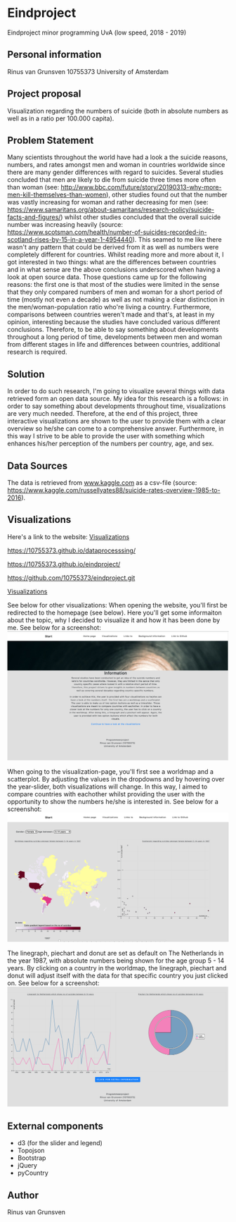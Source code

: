 # Eindproject

Eindproject minor programming UvA (low speed, 2018 - 2019)


## Personal information

Rinus van Grunsven
10755373
University of Amsterdam


## Project proposal

Visualization regarding the numbers of suicide (both in absolute numbers as well as in a ratio per 100.000 capita).


## Problem Statement

Many scientists throughout the world have had a look a the suicide reasons, numbers, and rates amongst men and woman in countries worldwide since there are many gender differences with regard to suicides. Several studies concluded that men are likely to die from suicide three times more often than woman (see: http://www.bbc.com/future/story/20190313-why-more-men-kill-themselves-than-women), other studies found out that the number was vastly increasing for woman and rather decreasing for men (see: https://www.samaritans.org/about-samaritans/research-policy/suicide-facts-and-figures/) whilst other studies concluded that the overall suicide number was increasing heavily (source: https://www.scotsman.com/health/number-of-suicides-recorded-in-scotland-rises-by-15-in-a-year-1-4954440).
This seamed to me like there wasn't any pattern that could be derived from it as well as numbers were completely different for countries. Whilst reading more and more about it, I got interested in two things: what are the differences between countries and in what sense are the above conclusions underscored when having a look at open source data. Those questions came up for the following reasons: the first one is that most of the studies were limited in the sense that they only compared numbers of men and woman for a short period of time (mostly not even a decade) as well as not making a clear distinction in the men/woman-population ratio who're living a country. Furthermore, comparisons between countries weren't made and that's, at least in my opinion, interesting because the studies have concluded various different conclusions.
Therefore, to be able to say something about developments throughout a long period of time, developments between men and woman from different stages in life and differences between countries, additional research is required.


## Solution

In order to do such research, I'm going to visualize several things with data retrieved form an open data source. My idea for this research is a follows: in order to say something about developments throughout time, visualizations are very much needed. Therefore, at the end of this project, three interactive visualizations are shown to the user to provide them with a clear overview so he/she can come to a comprehensive answer. Furthermore, in this way I strive to be able to provide the user with something which enhances his/her perception of the numbers per country, age, and sex.


## Data Sources

The data is retrieved from www.kaggle.com as a csv-file (source: https://www.kaggle.com/russellyates88/suicide-rates-overview-1985-to-2016).


## Visualizations

Here's a link to the website:
[Visualizations](https://github.com/10755373/eindproject/blob/master/index.html)

https://10755373.github.io/dataprocesssing/

https://10755373.github.io/eindproject/

https://github.com/10755373/eindproject.git

[Visualizations](https://github.com/10755373/eindproject.git/code/html/home.html)

See below for other visualizations:
When opening the website, you'll first be redirected to the homepage (see below). Here you'll get some informaiton about the topic, why I decided to visualize it and how it has been done by me. See below for a screenshot:
![screenshot1](assets/README-4771f959.png)

When going to the visualization-page, you'll first see a worldmap and a scatterplot. By adjusting the values in the dropdowns and by hovering over the year-slider, both visualizations will change. In this way, I aimed to compare countries with eachother whilst providing the user with the opportunity to show the numbers he/she is interested in. See below for a screenshot:
![screenshot2](assets/README-fc6c2263.png)

The linegraph, piechart and donut are set as default on The Netherlands in the year 1987, with absolute numbers being shown for the age group 5 - 14 years. By clicking on a country in the worldmap, the linegraph, piechart and donut will adjust itself with the data for that specific country you just clicked on. See below for a screenshot:
![screenshot3](assets/README-3d95d12d.png)


## External components

- d3 (for the slider and legend)
- Topojson
- Bootstrap
- jQuery
- pyCountry

## Author

Rinus van Grunsven
